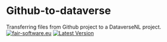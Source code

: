 # Github-to-dataverse
Transferring files from Github project to a DataverseNL project.
[![fair-software.eu](https://img.shields.io/badge/fair--software.eu-%E2%97%8F%20%20%E2%97%8F%20%20%E2%97%8B%20%20%E2%97%8B%20%20%E2%97%8B-orange)](https://fair-software.eu)
[![Latest Version](https://pypip.in/version/<PYPI_PKG_NAME>/badge.svg)](https://pypi.python.org/pypi/<PYPI_PKG_NAME>/)
